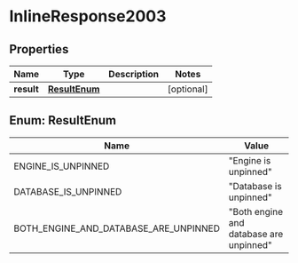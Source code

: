 

# InlineResponse2003

## Properties

Name | Type | Description | Notes
------------ | ------------- | ------------- | -------------
**result** | [**ResultEnum**](#ResultEnum) |  |  [optional]



## Enum: ResultEnum

Name | Value
---- | -----
ENGINE_IS_UNPINNED | &quot;Engine is unpinned&quot;
DATABASE_IS_UNPINNED | &quot;Database is unpinned&quot;
BOTH_ENGINE_AND_DATABASE_ARE_UNPINNED | &quot;Both engine and database are unpinned&quot;



